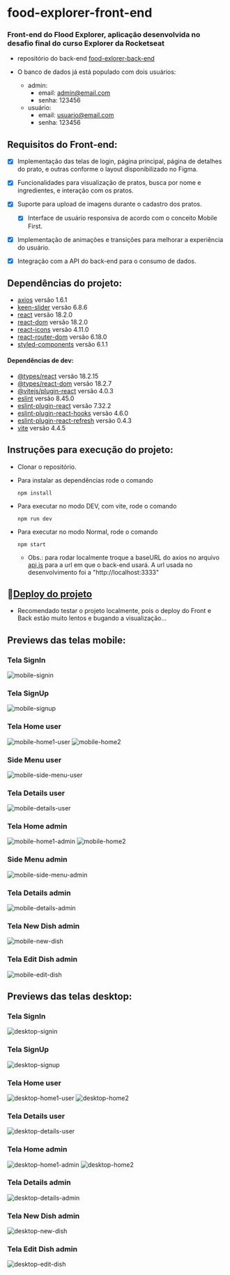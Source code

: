 # food-explorer-front-end
### Front-end do Flood Explorer, aplicação desenvolvida no desafio final do curso Explorer da Rocketseat

- repositório do back-end [food-exlorer-back-end](https://github.com/Alecsander-Cruz/food-explorer-back-end/)

- O banco de dados já está populado com dois usuários:
    - admin:
        - email: admin@email.com
        - senha: 123456
  - usuário:
      - email: usuario@email.com
      - senha: 123456 

## Requisitos do Front-end:

-   [x] Implementação das telas de login, página principal, página de detalhes do prato, e outras conforme o layout disponibilizado no Figma.
-   [x] Funcionalidades para visualização de pratos, busca por nome e ingredientes, e interação com os pratos.
-   [x] Suporte para upload de imagens durante o cadastro dos pratos.
    -   [x]    Interface de usuário responsiva de acordo com o conceito Mobile First.
-   [x] Implementação de animações e transições para melhorar a experiência do usuário.
-   [x] Integração com a API do back-end para o consumo de dados.


## Dependências do projeto:
  - [axios](https://www.npmjs.com/package/axios) versão 1.6.1
  - [keen-slider](https://www.npmjs.com/package/keen-slider) versão 6.8.6
  - [react](https://www.npmjs.com/package/react) versão 18.2.0
  - [react-dom](https://www.npmjs.com/package/react-dom) versão 18.2.0
  - [react-icons](https://www.npmjs.com/package/react-icons) versão 4.11.0
  - [react-router-dom](https://www.npmjs.com/package/react-router-dom) versão 6.18.0
  - [styled-components](https://www.npmjs.com/package/styled-components) versão 6.1.1

#### Dependências de dev:
  - [@types/react](https://www.npmjs.com/package/@types/react) versão 18.2.15
  - [@types/react-dom](https://www.npmjs.com/package/@types/react-dom) versão 18.2.7
  - [@vitejs/plugin-react](https://www.npmjs.com/package/@vitejs/plugin-react) versão 4.0.3
  - [eslint](https://www.npmjs.com/package/eslint) versão 8.45.0
  - [eslint-plugin-react](https://www.npmjs.com/package/eslint-plugin-react) versão 7.32.2
  - [eslint-plugin-react-hooks](https://www.npmjs.com/package/eslint-plugin-react-hooks) versão 4.6.0
  - [eslint-plugin-react-refresh](https://www.npmjs.com/package/eslint-plugin-react-refresh) versão 0.4.3
  - [vite](https://www.npmjs.com/package/vite) versão 4.4.5

## Instruções para execução do projeto:

  - Clonar o repositório.
  - Para instalar as dependências rode o comando
    ```
    npm install
    ```
  - Para executar no modo DEV, com vite, rode o comando
    ```
    npm run dev
    ```
  - Para executar no modo Normal, rode o comando
    ```
    npm start
    ```
  

    - Obs.: para rodar localmente troque a baseURL do axios no arquivo [api,js](src/services/api.js) para a url em que o back-end usará. A url usada no desenvolvimento foi a "http://localhost:3333"


## :link:[Deploy do projeto](https://alecsander-cruz-food-explorer-front.netlify.app/)

- Recomendado testar o projeto localmente, pois o deploy do Front e Back estão muito lentos e bugando a visualização...


## Previews das telas mobile:

### Tela SignIn
![mobile-signin](https://github.com/Alecsander-Cruz/food-explorer-front-end/assets/17745018/2857712c-4c1d-4e9a-8f17-26c2b86d3677)

### Tela SignUp
![mobile-signup](https://github.com/Alecsander-Cruz/food-explorer-front-end/assets/17745018/adc549a2-7f68-47f3-86f9-e5fcef9d774b)

### Tela Home user
![mobile-home1-user](https://github.com/Alecsander-Cruz/food-explorer-front-end/assets/17745018/57fe3d81-50a7-4316-b7d9-55fb09794087)
![mobile-home2](https://github.com/Alecsander-Cruz/food-explorer-front-end/assets/17745018/8ae9ae68-1c8c-4fa4-b0f9-31035bd0be88)

### Side Menu user
![mobile-side-menu-user](https://github.com/Alecsander-Cruz/food-explorer-front-end/assets/17745018/528511dc-3ec4-4b5b-aa5f-6e39f6d0e7e4)

### Tela Details user
![mobile-details-user](https://github.com/Alecsander-Cruz/food-explorer-front-end/assets/17745018/163c7ff8-aeaa-4c18-94db-4df6ee613275)

### Tela Home admin
![mobile-home1-admin](https://github.com/Alecsander-Cruz/food-explorer-front-end/assets/17745018/c3a4bb56-9f79-4557-a935-fee83d78ebd8)
![mobile-home2](https://github.com/Alecsander-Cruz/food-explorer-front-end/assets/17745018/8ae9ae68-1c8c-4fa4-b0f9-31035bd0be88)

### Side Menu admin
![mobile-side-menu-admin](https://github.com/Alecsander-Cruz/food-explorer-front-end/assets/17745018/ece7935e-08b9-4e96-a60b-9bca453bd7d4)

### Tela Details admin
![mobile-details-admin](https://github.com/Alecsander-Cruz/food-explorer-front-end/assets/17745018/d46acb27-fafe-4e0c-9916-9ab7ae38fe51)

### Tela New Dish admin
![mobile-new-dish](https://github.com/Alecsander-Cruz/food-explorer-front-end/assets/17745018/a45e489f-0e66-49a8-8744-8da18e06c1fe)

### Tela Edit Dish admin
![mobile-edit-dish](https://github.com/Alecsander-Cruz/food-explorer-front-end/assets/17745018/db1b1475-6941-4ba2-8775-42591ec46ab0)

## Previews das telas desktop:

### Tela SignIn
![desktop-signin](https://github.com/Alecsander-Cruz/food-explorer-front-end/assets/17745018/629c4409-5253-435e-9117-30b2de728ead)

### Tela SignUp
![desktop-signup](https://github.com/Alecsander-Cruz/food-explorer-front-end/assets/17745018/509cac3f-125d-418a-b87a-122373835ac3)

### Tela Home user
![desktop-home1-user](https://github.com/Alecsander-Cruz/food-explorer-front-end/assets/17745018/1701d316-ade2-4ff2-b078-8bdbaad18152)
![desktop-home2](https://github.com/Alecsander-Cruz/food-explorer-front-end/assets/17745018/4f80fd36-53bf-4438-a30a-daa138bd4c1f)

### Tela Details user
![desktop-details-user](https://github.com/Alecsander-Cruz/food-explorer-front-end/assets/17745018/828bd669-bbf9-43b6-9c8a-fac7fdd28c51)

### Tela Home admin
![desktop-home1-admin](https://github.com/Alecsander-Cruz/food-explorer-front-end/assets/17745018/78c7f046-d696-4698-8a67-471e49b8e166)
![desktop-home2](https://github.com/Alecsander-Cruz/food-explorer-front-end/assets/17745018/975309bc-8b68-478f-ac8e-a679b4c0d3b3)

### Tela Details admin
![desktop-details-admin](https://github.com/Alecsander-Cruz/food-explorer-front-end/assets/17745018/ba80dddc-90c3-48c5-b4cd-737538482ede)

### Tela New Dish admin
![desktop-new-dish](https://github.com/Alecsander-Cruz/food-explorer-front-end/assets/17745018/f4e6dfc5-64bf-4aa7-abaf-797805daeb9b)

### Tela Edit Dish admin
![desktop-edit-dish](https://github.com/Alecsander-Cruz/food-explorer-front-end/assets/17745018/29b383e5-99c3-410b-8f1e-614dd3616aa4)




